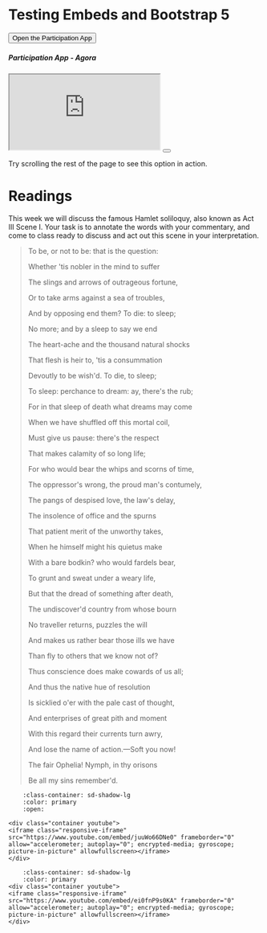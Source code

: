# Testing Embeds and Bootstrap 5

<button class="btn btn-success btn-lg" type="button" data-bs-toggle="offcanvas" data-bs-target="#offcanvasScrolling" aria-controls="offcanvasScrolling">Open the Participation App</button>

<div class="offcanvas offcanvas-end" data-bs-scroll="true" data-bs-backdrop="false" tabindex="-1" id="offcanvasScrolling" aria-labelledby="offcanvasScrollingLabel">
  <div class="offcanvas-header">
    <h5 class="offcanvas-title" id="offcanvasScrollingLabel">Participation App - Agora</h5>
    <body>
    <iframe src="https://mta.students.cs.ubc.ca" title="MTA">Here </iframe>
    </body>
    <button type="button" class="btn-close" data-bs-dismiss="offcanvas" aria-label="Close"></button>
  </div>
  <div class="offcanvas-body">
    <p>Try scrolling the rest of the page to see this option in action.</p>
  </div>
</div>

# Readings

This week we will discuss the famous Hamlet soliloquy, also known as Act III Scene I.
Your task is to annotate the words with your commentary, and come to class ready to discuss and act out this scene in your interpretation.

> To be, or not to be: that is the question:
> 
> Whether 'tis nobler in the mind to suffer
> 
> The slings and arrows of outrageous fortune,
> 
> Or to take arms against a sea of troubles,
> 
> And by opposing end them? To die: to sleep;
> 
> No more; and by a sleep to say we end
> 
> The heart-ache and the thousand natural shocks
> 
> That flesh is heir to, 'tis a consummation
> 
> Devoutly to be wish'd. To die, to sleep;
> 
> To sleep: perchance to dream: ay, there's the rub;
> 
> For in that sleep of death what dreams may come
> 
> When we have shuffled off this mortal coil,
> 
> Must give us pause: there's the respect
> 
> That makes calamity of so long life;
> 
> For who would bear the whips and scorns of time,
> 
> The oppressor's wrong, the proud man's contumely,
> 
> The pangs of despised love, the law's delay,
> 
> The insolence of office and the spurns
> 
> That patient merit of the unworthy takes,
> 
> When he himself might his quietus make
> 
> With a bare bodkin? who would fardels bear,
> 
> To grunt and sweat under a weary life,
> 
> But that the dread of something after death,
> 
> The undiscover'd country from whose bourn
> 
> No traveller returns, puzzles the will
> 
> And makes us rather bear those ills we have
> 
> Than fly to others that we know not of?
> 
> Thus conscience does make cowards of us all;
> 
> And thus the native hue of resolution
> 
> Is sicklied o'er with the pale cast of thought,
> 
> And enterprises of great pith and moment
> 
> With this regard their currents turn awry,
> 
> And lose the name of action.—Soft you now!
> 
> The fair Ophelia! Nymph, in thy orisons
> 
> Be all my sins remember'd.
> 

```{dropdown} Benedict Cumberbatch as Hamlet
    :class-container: sd-shadow-lg
    :color: primary
    :open:

<div class="container youtube">
<iframe class="responsive-iframe" src="https://www.youtube.com/embed/juuWo66DNe0" frameborder="0" allow="accelerometer; autoplay="0"; encrypted-media; gyroscope; picture-in-picture" allowfullscreen></iframe>
</div>
```

```{dropdown} Mel Gibson as Hamlet
    :class-container: sd-shadow-lg
    :color: primary
<div class="container youtube">
<iframe class="responsive-iframe" src="https://www.youtube.com/embed/ei0fnP9s0KA" frameborder="0" allow="accelerometer; autoplay="0"; encrypted-media; gyroscope; picture-in-picture" allowfullscreen></iframe>
</div>
```